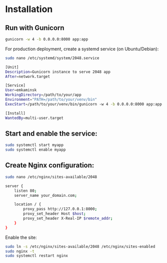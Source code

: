 # Installation

## Run with Gunicorn

```bash
gunicorn -w 4 -b 0.0.0.0:8000 app:app
```

For production deployment, create a systemd service (on Ubuntu/Debian):

```bash
sudo nano /etc/systemd/system/2048.service
```

```bash
[Unit]
Description=Gunicorn instance to serve 2048 app
After=network.target

[Service]
User=emkaminsk
WorkingDirectory=/path/to/your/app
Environment="PATH=/path/to/your/venv/bin"
ExecStart=/path/to/your/venv/bin/gunicorn -w 4 -b 0.0.0.0:8000 app:app

[Install]
WantedBy=multi-user.target
```

## Start and enable the service:

```bash
sudo systemctl start myapp
sudo systemctl enable myapp
```

## Create Nginx configuration:

```bash
sudo nano /etc/nginx/sites-available/2048
```

```bash
server {
    listen 80;
    server_name your_domain.com;

    location / {
        proxy_pass http://127.0.0.1:8000;
        proxy_set_header Host $host;
        proxy_set_header X-Real-IP $remote_addr;
    }
}
```

Enable the site:

```bash
sudo ln -s /etc/nginx/sites-available/2048 /etc/nginx/sites-enabled
sudo nginx -t
sudo systemctl restart nginx
```

